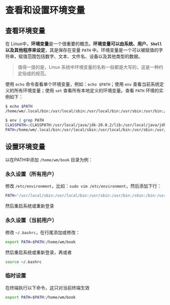 # 查看和设置环境变量

## 查看环境变量

在 Linux中，**环境变量**是一个很重要的概念。**环境变量可以由系统、用户、`Shell` 以及其他程序来设定**，其是保存在变量 `PATH` 中。环境变量是一个可以被赋值的字符串，赋值范围包括数字、文本、文件名、设备以及其他类型的数据。

> 值得一提的是，Linux 系统中环境变量的名称一般都是大写的，这是一种约定俗成的规范。

使用 `echo` 命令查看单个环境变量，例如：`echo $PATH`；使用 `env` 查看当前系统定义的所有环境变量；使用 `set` 查看所有本地定义的环境变量。查看 `PATH` 环境的实例如下：

``` bash
$ echo $PATH
/home/wm/.local/bin:/usr/local/sbin:/usr/local/bin:/usr/sbin:/usr/bin:/sbin:/bin:/usr/games:/usr/local/games:/snap/bin:/usr/local/java/jdk-20.0.2/bin:/usr/local/java/jdk-20.0.2/jre/bin

$ env | grep PATH
CLASSPATH=:CLASSPATH:/usr/local/java/jdk-20.0.2/lib:/usr/local/java/jdk-20.0.2/jre/lib
PATH=/home/wm/.local/bin:/usr/local/sbin:/usr/local/bin:/usr/sbin:/usr/bin:/sbin:/bin:/usr/games:/usr/local/games:/snap/bin:/usr/local/java/jdk-20.0.2/bin:/usr/local/java/jdk-20.0.2/jre/bin
```

## 设置环境变量

以在PATH中添加 `/home/wm/book` 目录为例：

### 永久设置（所有用户）

修改 `/etc/environment`，比如：`sudo vim /etc/environment`，然后添加下行：

``` bash
PATH="/usr/local/sbin:/usr/local/bin:/usr/sbin:/usr/bin:/sbin:/bin:/usr/games:/usr/local/games:/home/wm/book"
```

然后重启系统或重新登录

### 永久设置（当前用户）

修改 `~/.bashrc`，在行尾添加或修改：

``` bash
export PATH=$PATH:/home/wm/book
```

然后重启系统或重新登录，再或者

``` bash
source ~/.bashrc
```

### 临时设置

在终端执行以下命令，这只对当前终端生效

``` bash
export PATH=$PATH:/home/wm/book
```

